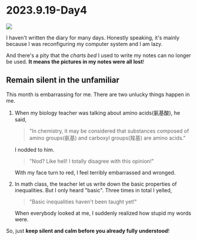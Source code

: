 # 2023.9.19-Day4

<img src = '/home/kai/Documents/00AStudy/学习/typora/00A inbox/Pic/Beans/8.png'>

I haven't written the diary for many days. Honestly speaking, it's mainly because I was reconfiguring my computer system and I am lazy.

And there's a pity that the *charts bed* I used to write my notes can no longer be used. **It means the pictures in my notes were all lost**!

## Remain silent in the unfamiliar



This month is embarrassing for me. There are two unlucky things happen in me.

1. When my biology teacher was talking about  amino acids(氨基酸), he said,

   > "In chemistry, it may be considered that substances composed of amino groups(氨基) and carboxyl groups(羧基) are amino acids."

   I nodded to him.

   > "Nod? Like hell! I totally disagree with this opinion!"

   With my face turn to red, I feel terribly embarrassed and wronged.

2. In math class, the teacher let us write down the basic properties of inequalities. But I only heard "basic". Three times in total I yelled,

   > "Basic inequalities haven't been taught yet!"

   When everybody looked at me, I suddenly realized how stupid my words were. 

So, just **keep silent and calm before you already fully understood**!

